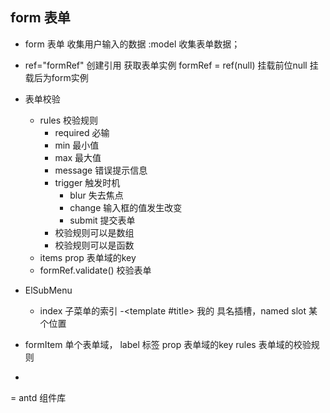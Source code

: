 ## form 表单
- form 表单
  收集用户输入的数据
  :model 收集表单数据；
- ref="formRef" 创建引用
  获取表单实例
  formRef = ref(null) 挂载前位null
  挂载后为form实例

- 表单校验
  - rules 校验规则
    - required 必输
    - min 最小值
    - max 最大值
    - message 错误提示信息
    - trigger 触发时机
      - blur 失去焦点
      - change 输入框的值发生改变
      - submit 提交表单
    - 校验规则可以是数组
    - 校验规则可以是函数
  - items prop 表单域的key
  - formRef.validate() 校验表单

- ElSubMenu
  - index 子菜单的索引
  -<template #title>
        我的
    </template>
    具名插槽，named slot 某个位置


- formItem 单个表单域，
  label 标签
  prop 表单域的key
  rules 表单域的校验规则
  
- 
= antd 组件库
